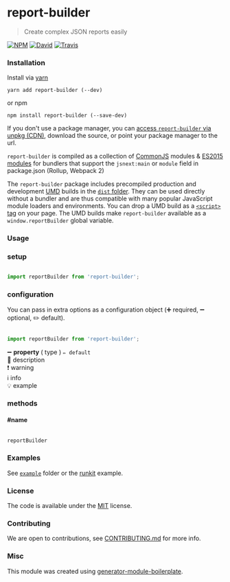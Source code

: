 # report-builder

> Create complex JSON reports easily

[![NPM](https://img.shields.io/npm/v/report-builder.svg?style=flat-square)](https://www.npmjs.com/package/report-builder)
[![David](https://img.shields.io/david/danielo515/report-builder.svg?style=flat-square)](https://david-dm.org/danielo515/report-builder)
[![Travis](https://img.shields.io/travis/danielo515/report-builder/master.svg?style=flat-square)](https://travis-ci.org/danielo515/report-builder)

### Installation

Install via [yarn](https://github.com/yarnpkg/yarn)

	yarn add report-builder (--dev)

or npm

	npm install report-builder (--save-dev)


If you don't use a package manager, you can [access `report-builder` via unpkg (CDN)](https://unpkg.com/report-builder/), download the source, or point your package manager to the url.

`report-builder` is compiled as a collection of [CommonJS](http://webpack.github.io/docs/commonjs.html) modules & [ES2015 modules](http://www.2ality.com/2014/09/es6-modules-final.html) for bundlers that support the `jsnext:main` or `module` field in package.json (Rollup, Webpack 2)

The `report-builder` package includes precompiled production and development [UMD](https://github.com/umdjs/umd) builds in the [`dist` folder](https://unpkg.com/report-builder/dist/). They can be used directly without a bundler and are thus compatible with many popular JavaScript module loaders and environments. You can drop a UMD build as a [`<script>` tag](https://unpkg.com/report-builder) on your page. The UMD builds make `report-builder` available as a `window.reportBuilder` global variable.

### Usage

### setup

```js

import reportBuilder from 'report-builder';

```

### configuration

You can pass in extra options as a configuration object (➕ required, ➖ optional, ✏️ default).

```js

import reportBuilder from 'report-builder';

```

➖ **property** ( type ) ` ✏️ default `
<br/> 📝 description
<br/> ❗️ warning
<br/> ℹ️ info
<br/> 💡 example

### methods

#### #name

```js

reportBuilder

```

### Examples

See [`example`](example/script.js) folder or the [runkit](https://runkit.com/danielo515/report-builder) example.

### License

The code is available under the [MIT](LICENSE) license.

### Contributing

We are open to contributions, see [CONTRIBUTING.md](CONTRIBUTING.md) for more info.

### Misc

This module was created using [generator-module-boilerplate](https://github.com/duivvv/generator-module-boilerplate).
